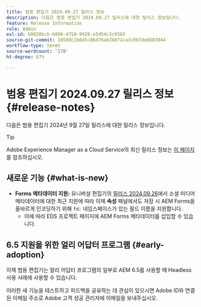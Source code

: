 ```yaml
---
title: 범용 편집기 2024.09.27 릴리스 정보
description: 다음은 범용 편집기 2024.09.27 릴리스에 대한 릴리스 정보입니다.
feature: Release Information
role: Admin
exl-id: b8020bcb-6896-4750-9928-e5d54c3c9383
source-git-commit: 10580c1b045c86d76ab2b871ca3c0b7de6683044
workflow-type: tm+mt
source-wordcount: '170'
ht-degree: 67%

---
```


# 범용 편집기 2024.09.27 릴리스 정보 {#release-notes}

다음은 범용 편집기 2024년 9월 27일 릴리스에 대한 릴리스 정보입니다.

>[!TIP]
>
>Adobe Experience Manager as a Cloud Service의 최신 릴리스 정보는 [이 페이지](/help/release-notes/release-notes-cloud/release-notes-current.md)를 참조하십시오.

## 새로운 기능 {#what-is-new}

* **Forms 메타데이터 지원:** 유니버설 편집기의 [릴리스 2024.09.26](/help/release-notes/universal-editor/2024/2024-09-26.md)에서 소셜 미디어 메타데이터에 대한 최근 지원에 따라 이제 **속성** 패널에서도 저장 시 AEM Forms을 올바르게 인코딩하기 위해 `fd:` 네임스페이스가 있는 필드 이름을 지원합니다.
   * 이에 따라 EDS 프로젝트 페이지에 AEM Forms 메타데이터를 삽입할 수 있습니다.

## 6.5 지원을 위한 얼리 어답터 프로그램 {#early-adoption}

이제 범용 편집기는 얼리 어답터 프로그램의 일부로 AEM 6.5를 사용할 때 Headless 사용 사례에 사용할 수 있습니다.

이러한 새 기능을 테스트하고 피드백을 공유하는 데 관심이 있으시면 Adobe ID와 연결된 이메일 주소로 Adobe 고객 성공 관리자에 이메일을 보내주십시오.
